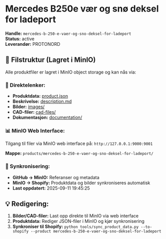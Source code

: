 # Mercedes B250e vær og snø deksel for ladeport

**Handle:** `mercedes-b-250-e-vaer-og-sno-deksel-for-ladeport`  
**Status:** active  
**Leverandør:** PROTONORD

## 📁 Filstruktur (Lagret i MinIO)

Alle produktfiler er lagret i MinIO object storage og kan nås via:

### 🔗 Direktelenker:
- **Produktdata:** [product.json](http://127.0.0.1:9000/products/mercedes-b-250-e-vaer-og-sno-deksel-for-ladeport/product.json)
- **Beskrivelse:** [description.md](http://127.0.0.1:9000/products/mercedes-b-250-e-vaer-og-sno-deksel-for-ladeport/description.md)
- **Bilder:** [images/](http://127.0.0.1:9000/products/mercedes-b-250-e-vaer-og-sno-deksel-for-ladeport/images/)
- **CAD-filer:** [cad-files/](http://127.0.0.1:9000/products/mercedes-b-250-e-vaer-og-sno-deksel-for-ladeport/cad-files/)
- **Dokumentasjon:** [documentation/](http://127.0.0.1:9000/products/mercedes-b-250-e-vaer-og-sno-deksel-for-ladeport/documentation/)

### 📊 MinIO Web Interface:
Tilgang til filer via MinIO web interface på:
`http://127.0.0.1:9000:9001`

**Mappe:** `products/mercedes-b-250-e-vaer-og-sno-deksel-for-ladeport/`

### 🔄 Synkronisering:
- **GitHub → MinIO:** Referanser og metadata
- **MinIO → Shopify:** Produktdata og bilder synkroniseres automatisk
- **Last oppdatert:** 2025-09-11 19:45:25

## 💡 Redigering:
1. **Bilder/CAD-filer:** Last opp direkte til MinIO via web interface
2. **Produktdata:** Rediger JSON-filer i MinIO og kjør synkronisering
3. **Synkroniser til Shopify:** `python tools/sync_product_data.py --to-shopify --product mercedes-b-250-e-vaer-og-sno-deksel-for-ladeport`
